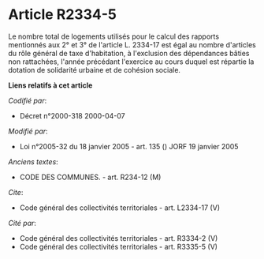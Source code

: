 # Article R2334-5

Le nombre total de logements utilisés pour le calcul des rapports mentionnés aux 2° et 3° de l'article L. 2334-17 est égal au
nombre d'articles du rôle général de taxe d'habitation, à l'exclusion des dépendances bâties non rattachées, l'année
précédant l'exercice au cours duquel est répartie la dotation de solidarité urbaine et de cohésion sociale.

**Liens relatifs à cet article**

_Codifié par_:

  - Décret n°2000-318 2000-04-07

_Modifié par_:

  - Loi n°2005-32 du 18 janvier 2005 - art. 135 () JORF 19 janvier 2005

_Anciens textes_:

  - CODE DES COMMUNES. - art. R234-12 (M)

_Cite_:

  - Code général des collectivités territoriales - art. L2334-17 (V)

_Cité par_:

  - Code général des collectivités territoriales - art. R3334-2 (V)
  - Code général des collectivités territoriales - art. R3335-5 (V)
